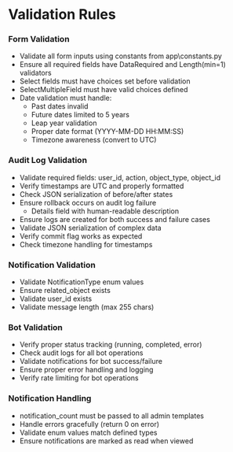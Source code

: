 # Validation Rules

### Form Validation
- Validate all form inputs using constants from app\constants.py
- Ensure all required fields have DataRequired and Length(min=1) validators
- Select fields must have choices set before validation
- SelectMultipleField must have valid choices defined
- Date validation must handle:
  - Past dates invalid
  - Future dates limited to 5 years
  - Leap year validation
  - Proper date format (YYYY-MM-DD HH:MM:SS)
  - Timezone awareness (convert to UTC)

### Audit Log Validation
- Validate required fields: user_id, action, object_type, object_id
- Verify timestamps are UTC and properly formatted
- Check JSON serialization of before/after states
- Ensure rollback occurs on audit log failure
  - Details field with human-readable description
- Ensure logs are created for both success and failure cases
- Validate JSON serialization of complex data
- Verify commit flag works as expected
- Check timezone handling for timestamps

### Notification Validation
- Validate NotificationType enum values
- Ensure related_object exists
- Validate user_id exists
- Validate message length (max 255 chars)

### Bot Validation
- Verify proper status tracking (running, completed, error)
- Check audit logs for all bot operations
- Validate notifications for bot success/failure
- Ensure proper error handling and logging
- Verify rate limiting for bot operations

### Notification Handling
- notification_count must be passed to all admin templates
- Handle errors gracefully (return 0 on error)
- Validate enum values match defined types
- Ensure notifications are marked as read when viewed

